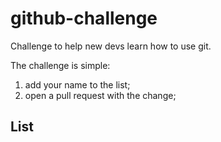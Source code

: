 # github-challenge
Challenge to help new devs learn how to use git.

The challenge is simple:
1) add your name to the list;
2) open a pull request with the change;

## List